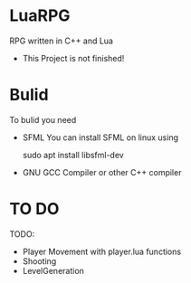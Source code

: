 # LuaRPG
 RPG written in C++ and Lua
 * This Project is not finished!
# Bulid

To bulid you need
* SFML
You can install SFML on linux using

    sudo apt install libsfml-dev

* GNU GCC Compiler
or other C++ compiler

# TO DO 
 TODO:
   * Player Movement with player.lua functions
   * Shooting
   * LevelGeneration
